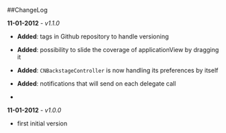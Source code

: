 ##ChangeLog

**11-01-2012** - *v1.1.0*
- **Added**: tags in Github repository to handle versioning
- **Added**: possibility to slide the coverage of applicationView by dragging it
- **Added**: `CNBackstageController` is now handling its preferences by itself
- **Added**: notifications that will send on each delegate call

-
**11-01-2012** - *v1.0.0*
- first initial version